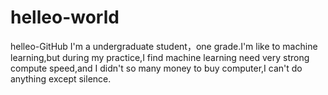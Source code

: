 # helleo-world
helleo-GitHub
I'm a undergraduate student，one grade.I'm like to machine learning,but during my practice,I find machine learning need very strong 
compute speed,and I didn't so many money to buy computer,I can't do anything except silence.
